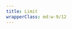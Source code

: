 ```yaml
---
title: Limit
wrapperClass: md:w-9/12
---
```


<script>
    export default {
        data() {
            return {
                value: ''
            }
        },
    }
</script>

<template>
    <div class="vv-textarea
                vv-textarea--limit">
        <label for="textarea-limit">Limit</label>
        <div class="vv-textarea__wrapper">
            <textarea id="textarea-limit" 
                    v-model="value"
                    name="textarea-limit" 
                    placeholder="Placehoder text" 
                    aria-describedby="textarea-limit-hint"
                    maxlength="100"></textarea>
            <span class="vv-textarea__limit">{{value.length}} / 100</span>
        </div>
        <small id="textarea-limit-hint" class="vv-textarea__hint">
            Please fill the input above.
        </small>
    </div>
</template>